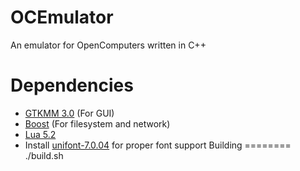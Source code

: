 OCEmulator
==========

An emulator for OpenComputers written in C++

Dependencies
============
 - [GTKMM 3.0](http://www.gtkmm.org) (For GUI)
 - [Boost](http://www.boost.org/) (For filesystem and network)
 - [Lua 5.2](http://www.lua.org/)
 - Install [unifont-7.0.04](http://unifoundry.com/unifont.html) for proper font support
Building
========
./build.sh
